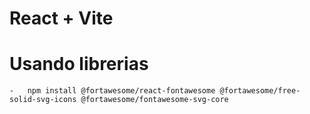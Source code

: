 # React + Vite

# Usando librerias 

    -   npm install @fortawesome/react-fontawesome @fortawesome/free-solid-svg-icons @fortawesome/fontawesome-svg-core


